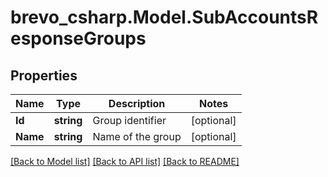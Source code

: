 # brevo_csharp.Model.SubAccountsResponseGroups
## Properties

Name | Type | Description | Notes
------------ | ------------- | ------------- | -------------
**Id** | **string** | Group identifier | [optional] 
**Name** | **string** | Name of the group | [optional] 

[[Back to Model list]](../README.md#documentation-for-models) [[Back to API list]](../README.md#documentation-for-api-endpoints) [[Back to README]](../README.md)

